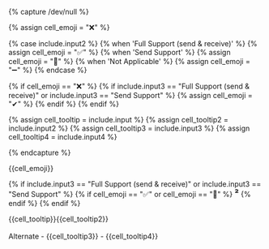 {% capture /dev/null %}

{% assign cell_emoji = "&#x274C;" %}  <!--- Default No Support --->

{% case include.input2 %}
  {% when 'Full Support (send & receive)' %} <!--- If a preferred implementation is supported, then we use that emoji--->
    {% assign cell_emoji = "&#x2705;" %}  <!--- Full Support --->
  {% when 'Send Support' %}
    {% assign cell_emoji = "&#x1F4B8;" %} <!--- Send Support --->
  {% when 'Not Applicable' %}
    {% assign cell_emoji = "&#x2796;" %} <!--- Not Applicable --->
{% endcase %}

{% if cell_emoji == "&#x274C;" %} <!--- If the preferred implementation has No Support, check if an alternate implementation is supported --->
  {% if include.input3 == "Full Support (send & receive)" or include.input3 == "Send Support" %}
    {% assign cell_emoji = "<span class='checkmark'>&#10004;</span>" %}  <!--- If an alternate implementation is supported, then we use that emoji--->
  {% endif %}
{% endif %}

{% assign cell_tooltip = include.input %}
{% assign cell_tooltip2 = include.input2 %}
{% assign cell_tooltip3 = include.input3 %}
{% assign cell_tooltip4 = include.input4 %}

{% endcapture %}


<div class="tooltip-container">

{{cell_emoji}}

{% if include.input3 == "Full Support (send & receive)" or include.input3 == "Send Support" %}
      {% if cell_emoji == "&#x2705;" or cell_emoji == "&#x1F4B8;" %}
        <!--- Denotes an alternate in addition to a preferred implementation--->
        <font size="4"><b>&#178;</b></font>
      {% endif %}
{% endif %}

<span class="tooltip">{{cell_tooltip}}{{cell_tooltip2}} <br><br> Alternate - {{cell_tooltip3}} - {{cell_tooltip4}} </span>
</div>

</td>
